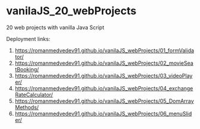 # vanilaJS_20_webProjects
20 web projects with vanilla Java Script

Deployment links:
1. https://romanmedvedev91.github.io/vanilaJS_webProjects/01_formValidator/
2. https://romanmedvedev91.github.io/vanilaJS_webProjects/02_movieSeatBooking/
3. https://romanmedvedev91.github.io/vanilaJS_webProjects/03_videoPlayer/
4. https://romanmedvedev91.github.io/vanilaJS_webProjects/04_exchangeRateCalculator/
5. https://romanmedvedev91.github.io/vanilaJS_webProjects/05_DomArrayMethods/
6. https://romanmedvedev91.github.io/vanilaJS_webProjects/06_menuSlider/
